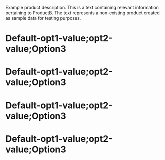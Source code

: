 Example product description. This is a text containing relevant information pertaining to ProductB. The text represents a non-existing product created as sample data for testing purposes.
# Default-opt1-value;opt2-value;Option3
# Default-opt1-value;opt2-value;Option3
# Default-opt1-value;opt2-value;Option3
# Default-opt1-value;opt2-value;Option3
